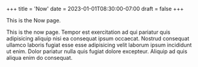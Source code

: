 +++
title = 'Now'
date = 2023-01-01T08:30:00-07:00
draft = false
+++

This is the Now page.

This is the now page. Tempor est exercitation ad qui pariatur quis adipisicing aliquip nisi ea
consequat ipsum occaecat. Nostrud consequat ullamco laboris fugiat esse esse adipisicing velit
laborum ipsum incididunt ut enim. Dolor pariatur nulla quis fugiat dolore excepteur. Aliquip ad quis
aliqua enim do consequat.
